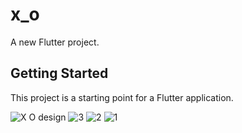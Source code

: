 # x_o

A new Flutter project.

## Getting Started

This project is a starting point for a Flutter application.

![X O design](https://github.com/MhmmadAlHelou/x_o/assets/139993356/4594b8f9-1636-41e2-80f3-6d462f602355)
![3](https://github.com/MhmmadAlHelou/x_o/assets/139993356/2e91b7e6-d01c-442d-8616-7f31bd8151db)
![2](https://github.com/MhmmadAlHelou/x_o/assets/139993356/1dda6a08-5079-4147-b77f-69f3fea34a9d)
![1](https://github.com/MhmmadAlHelou/x_o/assets/139993356/1d99713a-498f-422d-b565-ef20742935a4)
